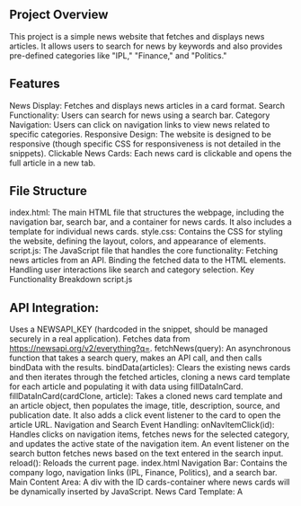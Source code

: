## Project Overview
This project is a simple news website that fetches and displays news articles. It allows users to search for news by keywords and also provides pre-defined categories like "IPL," "Finance," and "Politics."

## Features
News Display: Fetches and displays news articles in a card format.
Search Functionality: Users can search for news using a search bar.
Category Navigation: Users can click on navigation links to view news related to specific categories.
Responsive Design: The website is designed to be responsive (though specific CSS for responsiveness is not detailed in the snippets).
Clickable News Cards: Each news card is clickable and opens the full article in a new tab.

## File Structure
index.html: The main HTML file that structures the webpage, including the navigation bar, search bar, and a container for news cards. It also includes a template for individual news cards.
style.css: Contains the CSS for styling the website, defining the layout, colors, and appearance of elements.
script.js: The JavaScript file that handles the core functionality:
Fetching news articles from an API.
Binding the fetched data to the HTML elements.
Handling user interactions like search and category selection.
Key Functionality Breakdown
script.js

## API Integration:
Uses a NEWSAPI_KEY (hardcoded in the snippet, should be managed securely in a real application).
Fetches data from https://newsapi.org/v2/everything?q=.
fetchNews(query): An asynchronous function that takes a search query, makes an API call, and then calls bindData with the results.
bindData(articles): Clears the existing news cards and then iterates through the fetched articles, cloning a news card template for each article and populating it with data using fillDataInCard.
fillDataInCard(cardClone, article): Takes a cloned news card template and an article object, then populates the image, title, description, source, and publication date. It also adds a click event listener to the card to open the article URL.
Navigation and Search Event Handling:
onNavItemClick(id): Handles clicks on navigation items, fetches news for the selected category, and updates the active state of the navigation item.
An event listener on the search button fetches news based on the text entered in the search input.
reload(): Reloads the current page.
index.html
Navigation Bar: Contains the company logo, navigation links (IPL, Finance, Politics), and a search bar.
Main Content Area: A div with the ID cards-container where news cards will be dynamically inserted by JavaScript.
News Card Template: A <template> element with the ID template-news-card defines the structure of a single news card, which is cloned and populated by JavaScript.
style.css
Styling: Defines styles for the overall layout, navigation, search bar, and news cards.
CSS Variables: Uses CSS variables for colors (--primary-text-color, --secondary-text-color, --accent-color, etc.) for easier theme management.
Layout: Utilizes flexbox (.flex) for layout and alignment.
Card Appearance: Styles the news cards with shadows, rounded corners, and hover effects.

## How to Run
Save the provided HTML, CSS, and JavaScript code into index.html, style.css, and script.js files respectively, in the same directory.
Ensure you have a valid NEWSAPI_KEY and replace the placeholder in script.js.
Open index.html in your web browser.

## Potential Improvements
API Key Management: Securely manage the API key (e.g., using environment variables).
Error Handling: Implement more robust error handling for API requests.
Pagination: For a large number of articles, implement pagination.
Loading Indicators: Add visual feedback while news articles are being fetched.
Accessibility: Improve accessibility by adding ARIA attributes and ensuring keyboard navigation.
More Categories: Add more news categories.

## Tech used-  Html, CSS, JavaScript

